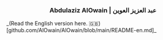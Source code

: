 <h3 align="center">Abdulaziz AlOwain | عبد العزيز العوين</h3>
<p align="left">
_(Read the English version here. 🇬🇧)[github.com/AlOwain/AlOwain/blob/main/README-en.md]_
</p>
<p align="right">

</p>
